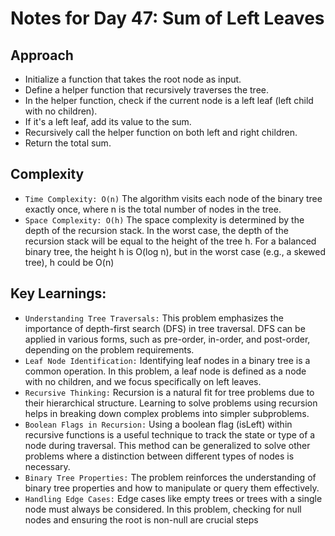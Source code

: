 # Notes for Day 47: Sum of Left Leaves

## Approach

- Initialize a function that takes the root node as input.
- Define a helper function that recursively traverses the tree.
- In the helper function, check if the current node is a left leaf (left child with no children).
- If it's a left leaf, add its value to the sum.
- Recursively call the helper function on both left and right children.
- Return the total sum.

## Complexity

- `Time Complexity: O(n)` The algorithm visits each node of the binary tree exactly once, where n is the total number of nodes in the tree.
- `Space Complexity: O(h)` The space complexity is determined by the depth of the recursion stack.
  In the worst case, the depth of the recursion stack will be equal to the height of the tree h.
  For a balanced binary tree, the height h is O(log n), but in the worst case (e.g., a skewed tree), h could be O(n)

## Key Learnings:

- `Understanding Tree Traversals:` This problem emphasizes the importance of depth-first search (DFS) in tree traversal. DFS can be applied in various forms, such as pre-order, in-order, and post-order, depending on the problem requirements.
- `Leaf Node Identification:` Identifying leaf nodes in a binary tree is a common operation. In this problem, a leaf node is defined as a node with no children, and we focus specifically on left leaves.
- `Recursive Thinking:` Recursion is a natural fit for tree problems due to their hierarchical structure. Learning to solve problems using recursion helps in breaking down complex problems into simpler subproblems.
- `Boolean Flags in Recursion:` Using a boolean flag (isLeft) within recursive functions is a useful technique to track the state or type of a node during traversal. This method can be generalized to solve other problems where a distinction between different types of nodes is necessary.
- `Binary Tree Properties:` The problem reinforces the understanding of binary tree properties and how to manipulate or query them effectively.
- `Handling Edge Cases:` Edge cases like empty trees or trees with a single node must always be considered. In this problem, checking for null nodes and ensuring the root is non-null are crucial steps
